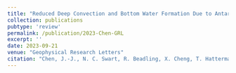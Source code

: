 ```yaml
---
title: "Reduced Deep Convection and Bottom Water Formation Due to Antarctic Meltwater in a Multi-Model Ensemble"
collection: publications
pubtype: 'review'
permalink: /publication/2023-Chen-GRL
excerpt: ''
date: 2023-09-21
venue: "Geophysical Research Letters"
citation: "Chen, J.-J., N. C. Swart, R. Beadling, X. Cheng, T. Hattermann, A. Juling, Q. Li, J. Marshall, T. Martin, M. Muilwijk, A. G. Pauling, A. Purich, I. J. Smith and M. Thomas. &quot;Reduced Deep Convection and Bottom Water Formation Due to Antarctic Meltwater in a Multi-Model Ensemble&quot; <i>Geophysical Research Letters</i>. (under review)"
---
```

